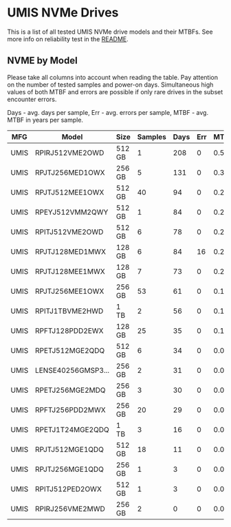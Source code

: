 UMIS NVMe Drives
================

This is a list of all tested UMIS NVMe drive models and their MTBFs. See more
info on reliability test in the [README](https://github.com/linuxhw/SMART).

NVME by Model
------------

Please take all columns into account when reading the table. Pay attention on the
number of tested samples and power-on days. Simultaneous high values of both MTBF
and errors are possible if only rare drives in the subset encounter errors.

Days - avg. days per sample,
Err  - avg. errors per sample,
MTBF - avg. MTBF in years per sample.

| MFG       | Model              | Size   | Samples | Days  | Err   | MTBF |
|-----------|--------------------|--------|---------|-------|-------|------|
| UMIS      | RPIRJ512VME2OWD    | 512 GB | 1       | 208   | 0     | 0.57   |
| UMIS      | RPJTJ256MED1OWX    | 256 GB | 5       | 131   | 0     | 0.36   |
| UMIS      | RPJTJ512MEE1OWX    | 512 GB | 40      | 94    | 0     | 0.26   |
| UMIS      | RPEYJ512VMM2QWY    | 512 GB | 1       | 84    | 0     | 0.23   |
| UMIS      | RPITJ512VME2OWD    | 512 GB | 6       | 78    | 0     | 0.22   |
| UMIS      | RPJTJ128MED1MWX    | 128 GB | 6       | 84    | 16    | 0.21   |
| UMIS      | RPJTJ128MEE1MWX    | 128 GB | 7       | 73    | 0     | 0.20   |
| UMIS      | RPJTJ256MEE1OWX    | 256 GB | 53      | 61    | 0     | 0.17   |
| UMIS      | RPITJ1TBVME2HWD    | 1 TB   | 2       | 56    | 0     | 0.15   |
| UMIS      | RPFTJ128PDD2EWX    | 128 GB | 25      | 35    | 0     | 0.10   |
| UMIS      | RPETJ512MGE2QDQ    | 512 GB | 6       | 34    | 0     | 0.09   |
| UMIS      | LENSE40256GMSP3... | 256 GB | 2       | 31    | 0     | 0.09   |
| UMIS      | RPETJ256MGE2MDQ    | 256 GB | 3       | 30    | 0     | 0.08   |
| UMIS      | RPFTJ256PDD2MWX    | 256 GB | 20      | 29    | 0     | 0.08   |
| UMIS      | RPETJ1T24MGE2QDQ   | 1 TB   | 3       | 16    | 0     | 0.05   |
| UMIS      | RPJTJ512MGE1QDQ    | 512 GB | 18      | 11    | 0     | 0.03   |
| UMIS      | RPJTJ256MGE1QDQ    | 256 GB | 1       | 3     | 0     | 0.01   |
| UMIS      | RPITJ512PED2OWX    | 512 GB | 1       | 3     | 0     | 0.01   |
| UMIS      | RPIRJ256VME2MWD    | 256 GB | 2       | 0     | 0     | 0.00   |
